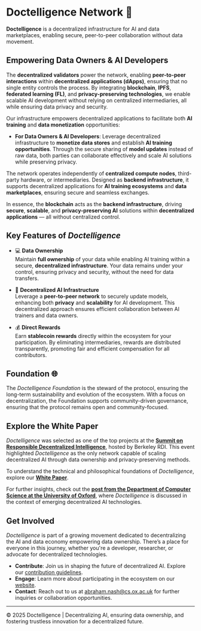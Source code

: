 # Doctelligence Network 🚀

**Doctelligence** is a decentralized infrastructure for AI and data marketplaces, enabling secure, peer-to-peer collaboration without data movement.

## Empowering Data Owners & AI Developers

The **decentralized validators** power the network, enabling **peer-to-peer interactions** within **decentralized applications (dApps)**, ensuring that no single entity controls the process. By integrating **blockchain**, **IPFS**, **federated learning (FL)**, and **privacy-preserving technologies**, we enable scalable AI development without relying on centralized intermediaries, all while ensuring data privacy and security.

Our infrastructure empowers decentralized applications to facilitate both **AI training** and **data monetization** opportunities:

- **For Data Owners & AI Developers**: Leverage decentralized infrastructure to **monetize data stores** and establish **AI training opportunities**. Through the secure sharing of **model updates** instead of raw data, both parties can collaborate effectively and scale AI solutions while preserving privacy.

The network operates independently of **centralized compute nodes**, third-party hardware, or intermediaries. Designed as **backend infrastructure**, it supports decentralized applications for **AI training ecosystems** and **data marketplaces**, ensuring secure and seamless exchanges. 

In essence, the **blockchain** acts as the **backend infrastructure**, driving **secure**, **scalable**, and **privacy-preserving AI** solutions within **decentralized applications** — all without centralized control.

## Key Features of *Doctelligence*

- 💻 **Data Ownership**  
  Maintain **full ownership** of your data while enabling AI training within a secure, **decentralized infrastructure**. Your data remains under your control, ensuring privacy and security, without the need for data transfers.

- 🤖 **Decentralized AI Infrastructure**  
  Leverage a **peer-to-peer network** to securely update models, enhancing both **privacy** and **scalability** for AI development. This decentralized approach ensures efficient collaboration between AI trainers and data owners.

- 💰 **Direct Rewards**  
  Earn **stablecoin rewards** directly within the ecosystem for your participation. By eliminating intermediaries, rewards are distributed transparently, promoting fair and efficient compensation for all contributors.

## Foundation 🌐 

The *Doctelligence Foundation* is the steward of the protocol, ensuring the long-term sustainability and evolution of the ecosystem. With a focus on decentralization, the Foundation supports community-driven governance, ensuring that the protocol remains open and community-focused.

## Explore the White Paper

*Doctelligence* was selected as one of the top projects at the **[Summit on Responsible Decentralized Intelligence](https://rdi.berkeley.edu/events/decentralizationaisummit24)**, hosted by Berkeley RDI. This event highlighted *Doctelligence* as the only network capable of scaling decentralized AI through data ownership and privacy-preserving methods.

To understand the technical and philosophical foundations of *Doctelligence*, explore our **[White Paper](https://github.com/Doctelligence/White-Paper/blob/main/Decentralized%20Intelligence%20Network%20(DIN).pdf)**.

For further insights, check out the **[post from the Department of Computer Science at the University of Oxford](https://www.linkedin.com/feed/update/urn:li:activity:7229826012803395584/)**, where *Doctelligence* is discussed in the context of emerging decentralized AI technologies.

## Get Involved

*Doctelligence* is part of a growing movement dedicated to decentralizing the AI and data economy empowering data ownership. There’s a place for everyone in this journey, whether you're a developer, researcher, or advocate for decentralized technologies.

- **Contribute**: Join us in shaping the future of decentralized AI. Explore our [contribution guidelines](https://github.com/Doctelligence/DIN-Protocol-Proposals-DPP).
- **Engage**: Learn more about participating in the ecosystem on our [website](https://doctelligence.github.io).
- **Contact**: Reach out to us at [abraham.nash@cs.ox.ac.uk](mailto:abraham.nash@cs.ox.ac.uk) for further inquiries or collaboration opportunities.

---

© 2025 Doctelligence | Decentralizing AI, ensuring data ownership, and fostering trustless innovation for a decentralized future.
